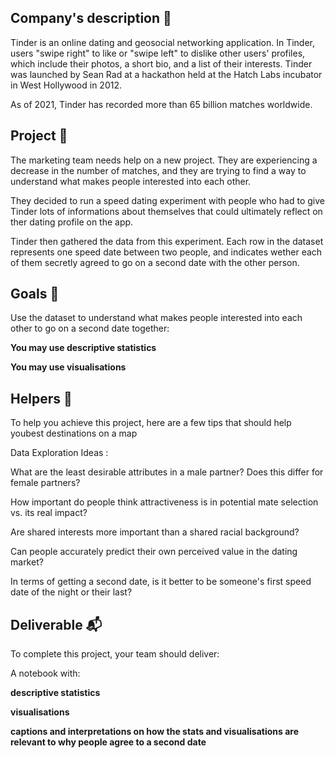## Company's description 📇
Tinder is an online dating and geosocial networking application. In Tinder, users "swipe right" to like or "swipe left" to dislike other users' profiles, which include their photos, a short bio, and a list of their interests.
Tinder was launched by Sean Rad at a hackathon held at the Hatch Labs incubator in West Hollywood in 2012.

As of 2021, Tinder has recorded more than 65 billion matches worldwide.

## Project 🚧
The marketing team needs help on a new project. They are experiencing a decrease in the number of matches, and they are trying to find a way to understand what makes people interested into each other.

They decided to run a speed dating experiment with people who had to give Tinder lots of informations about themselves that could ultimately reflect on ther dating profile on the app.

Tinder then gathered the data from this experiment. Each row in the dataset represents one speed date between two people, and indicates wether each of them secretly agreed to go on a second date with the other person.

## Goals 🎯
Use the dataset to understand what makes people interested into each other to go on a second date together:

**You may use descriptive statistics**

**You may use visualisations**

## Helpers 🦮
To help you achieve this project, here are a few tips that should help youbest destinations on a map

Data Exploration Ideas :

What are the least desirable attributes in a male partner? Does this differ for female partners?

How important do people think attractiveness is in potential mate selection vs. its real impact?

Are shared interests more important than a shared racial background?

Can people accurately predict their own perceived value in the dating market?

In terms of getting a second date, is it better to be someone's first speed date of the night or their last?

##  Deliverable 📬
To complete this project, your team should deliver:

A notebook with:

**descriptive statistics**

**visualisations**

**captions and interpretations on how the stats and visualisations are relevant to why people agree to a second date**
